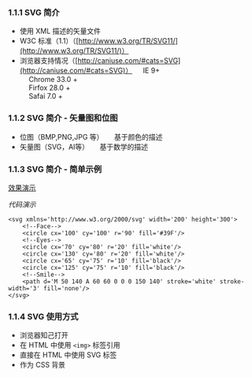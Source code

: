 ### 1.1.1 SVG 简介

- 使用 XML 描述的矢量文件
- W3C 标准（1.1）（[http://www.w3.org/TR/SVG11/](http://www.w3.org/TR/SVG11/)）
- 浏览器支持情况（[http://caniuse.com/#cats=SVG](http://caniuse.com/#cats=SVG)）
&emsp; IE 9+  
&emsp; Chrome 33.0 +  
&emsp; Firfox 28.0 +  
&emsp; Safai 7.0 +

### 1.1.2 SVG 简介 - 矢量图和位图

- 位图（BMP,PNG,JPG 等）
&emsp; 基于颜色的描述
- 矢量图（SVG，AI等）
&emsp; 基于数学的描述

### 1.1.3 SVG 简介 - 简单示例

[效果演示](https://codepen.io/bobiy/pen/gOpLEYP)

*代码演示*
~~~
<svg xmlns='http://www.w3.org/2000/svg' width='200' height='300'>
    <!--Face-->
    <circle cx='100' cy='100' r='90' fill='#39F'/>
    <!--Eyes-->
    <circle cx='70' cy='80' r='20' fill='white'/>
    <circle cx='130' cy='80' r='20' fill='white'/>
    <circle cx='65' cy='75' r='10' fill='black'/>
    <circle cx='125' cy='75' r='10' fill='black'/>
    <!--Smile-->
    <path d='M 50 140 A 60 60 0 0 0 150 140' stroke='white' stroke-width='3' fill='none'/> 
</svg>
~~~

### 1.1.4 SVG 使用方式

- 浏览器知己打开
- 在 HTML 中使用 `<img>` 标签引用
- 直接在 HTML 中使用 SVG 标签
- 作为 CSS 背景